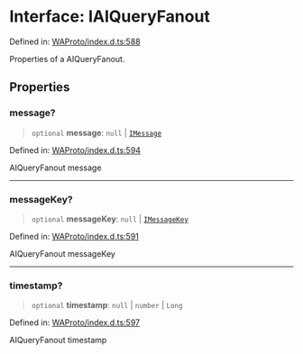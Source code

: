 # Interface: IAIQueryFanout

Defined in: [WAProto/index.d.ts:588](https://github.com/Fokusdotid/bail/blob/3856b89f13bbe82f2e10396a28cd4ef2089de845/WAProto/index.d.ts#L588)

Properties of a AIQueryFanout.

## Properties

### message?

> `optional` **message**: `null` \| [`IMessage`](IMessage.md)

Defined in: [WAProto/index.d.ts:594](https://github.com/Fokusdotid/bail/blob/3856b89f13bbe82f2e10396a28cd4ef2089de845/WAProto/index.d.ts#L594)

AIQueryFanout message

***

### messageKey?

> `optional` **messageKey**: `null` \| [`IMessageKey`](IMessageKey.md)

Defined in: [WAProto/index.d.ts:591](https://github.com/Fokusdotid/bail/blob/3856b89f13bbe82f2e10396a28cd4ef2089de845/WAProto/index.d.ts#L591)

AIQueryFanout messageKey

***

### timestamp?

> `optional` **timestamp**: `null` \| `number` \| `Long`

Defined in: [WAProto/index.d.ts:597](https://github.com/Fokusdotid/bail/blob/3856b89f13bbe82f2e10396a28cd4ef2089de845/WAProto/index.d.ts#L597)

AIQueryFanout timestamp
